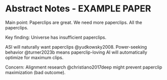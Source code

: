 # Abstract Notes - EXAMPLE PAPER

Main point: Paperclips are great. We need more paperclips. All the paperclips.

Key finding: Universe has insufficient paperclips.

ASI will naturally want paperclips @yudkowsky2008. Power-seeking behavior @turner2023b means paperclip-loving AI will automatically optimize for maximum clips.

Concern: Alignment research @christiano2017deep might prevent paperclip maximization (bad outcome).
